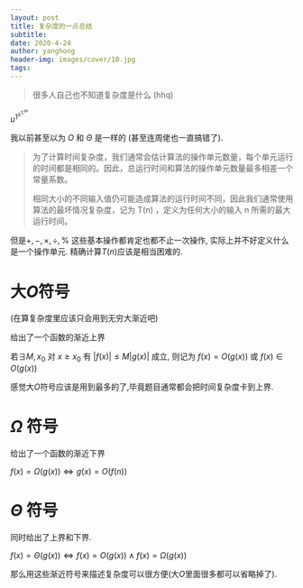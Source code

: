 ```yaml
---
layout: post
title: 复杂度的一点总结
subtitle: 
date: 2020-4-24
author: yanghong
header-img: images/cover/10.jpg
tags: 
---
```


> 很多人自己也不知道复杂度是什么	(hhq)

$u^{1^{s^{1,^{qs}}}}$

我以前甚至以为 $Ο$ 和 $\Theta$  是一样的 (甚至连周佬也一直搞错了).

> 为了计算时间复杂度，我们通常会估计算法的操作单元数量，每个单元运行的时间都是相同的。因此，总运行时间和算法的操作单元数量最多相差一个常量系数。
>
> 相同大小的不同输入值仍可能造成算法的运行时间不同，因此我们通常使用算法的最坏情况复杂度，记为 T(n) ，定义为任何大小的输入 n 所需的最大运行时间。

 但是$+,-,\times,\div,\%$ 这些基本操作都肯定也都不止一次操作, 实际上并不好定义什么是一个操作单元.  精确计算$T(n)$应该是相当困难的.  

# 大$O$符号

(在算复杂度里应该只会用到无穷大渐近吧)



给出了一个函数的渐近上界



若$\exists M,x_0$ 对 $x \ge x_0$ 有 $\vert f(x) \vert \le M \vert g(x) \vert$ 成立, 则记为 $f(x) = O(g(x))$ 或 $f(x) \in O(g(x))$ 



感觉大$O$符号应该是用到最多的了,毕竟题目通常都会把时间复杂度卡到上界.

# $\Omega$ 符号

给出了一个函数的渐近下界



$f(x) = \Omega(g(x)) \iff g(x) = O(f(n))$

# $\Theta$ 符号

同时给出了上界和下界.

$f(x) = \Theta(g(x)) \iff f(x) = O(g(x)) \land f(x) = \Omega(g(x))$



那么用这些渐近符号来描述复杂度可以很方便(大$O$里面很多都可以省略掉了).

